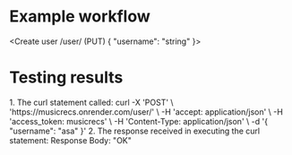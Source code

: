 # Example workflow

<Create user /user/ (PUT)
{
"username": "string"
}>

# Testing results

<Repeated for each step of the workflow>
1. The curl statement called:
    curl -X 'POST' \
      'https://musicrecs.onrender.com/user/' \
      -H 'accept: application/json' \
      -H 'access_token: musicrecs' \
      -H 'Content-Type: application/json' \
      -d '{
      "username": "asa"
    }'
2. The response received in executing the curl statement:
    Response Body:
      "OK"
